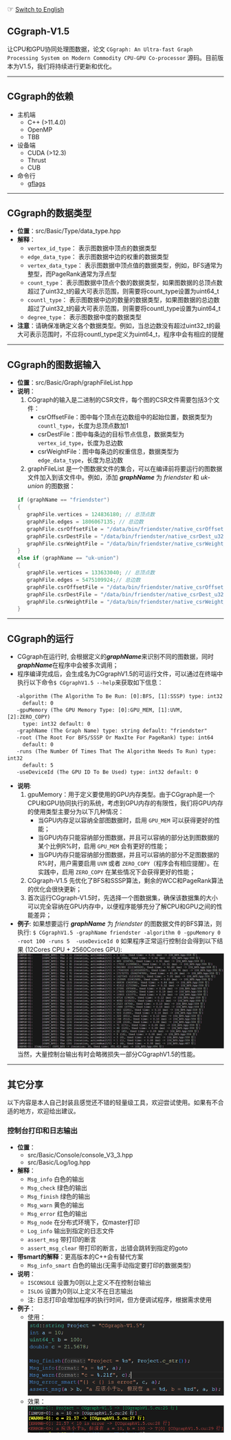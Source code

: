 <span style="font-size: larger; cursor: pointer;">&#9758;</span> [Switch to English](README_EN.md)
## CGgraph-V1.5
让CPU和GPU协同处理图数据，论文 `CGgraph: An Ultra-fast Graph Processing System on Modern Commodity CPU-GPU Co-processor` 源码。目前版本为V1.5，我们将持续进行更新和优化。

---
## CGgraph的依赖
- 主机端
	- C++  (>11.4.0)
	- OpenMP
	- TBB
- 设备端
    - CUDA (>12.3)
	- Thrust
	- CUB
- 命令行
	- [gflags](https://github.com/gflags/gflags)
---
## CGgraph的数据类型
- **位置**：src/Basic/Type/data_type.hpp
- **解释**：
	- `vertex_id_type`： 表示图数据中顶点的数据类型
	- `edge_data_type`： 表示图数据中边的权重的数据类型
	- `vertex_data_type`： 表示图数据中顶点值的数据类型，例如，BFS通常为整型，而PageRank通常为浮点型
	- `count_type`： 表示图数据中顶点个数的数据类型，如果图数据的总顶点数超过了uint32_t的最大可表示范围，则需要将count_type设置为uint64_t
	- `countl_type`： 表示图数据中边的数量的数据类型，如果图数据的总边数超过了uint32_t的最大可表示范围，则需要将countl_type设置为uint64_t
	- `degree_type`： 表示图数据中度的数据类型
- **注意**：请确保准确定义各个数据类型。例如，当总边数没有超过uint32_t的最大可表示范围时，不应将countl_type定义为uint64_t，程序中会有相应的提醒
---
## CGgraph的图数据输入
- **位置**：src/Basic/Graph/graphFileList.hpp
- **说明**：
	1. CGgraph的输入是二进制的CSR文件，每个图的CSR文件需要包括3个文件：
		- csrOffsetFile：图中每个顶点在边数组中的起始位置，数据类型为 `countl_type`，长度为总顶点数加1
		- csrDestFile：图中每条边的目标节点信息，数据类型为 `vertex_id_type`，长度为总边数
		- csrWeightFile：图中每条边的权重信息，数据类型为 `edge_data_type`，长度为总边数
     2. graphFileList 是一个图数据文件的集合，可以在编译前将要运行的图数据文件加入到该文件中。例如，添加 ***graphName*** 为 *friendster* 和 *uk-union* 的图数据：
     ```cpp
	 if (graphName == "friendster") 
	 {
		graphFile.vertices = 124836180; // 总顶点数
	    graphFile.edges = 1806067135; // 总边数
		graphFile.csrOffsetFile = "/data/bin/friendster/native_csrOffset_u32.bin"; //文件路径
        graphFile.csrDestFile = "/data/bin/friendster/native_csrDest_u32.bin";     //文件路径
        graphFile.csrWeightFile = "/data/bin/friendster/native_csrWeight_u32.bin"; //文件路径
	 } 
	 else if (graphName == "uk-union")
	 {
		graphFile.vertices = 133633040; // 总顶点数
        graphFile.edges = 5475109924;// 总边数
		graphFile.csrOffsetFile = "/data/bin/friendster/native_csrOffset_u32.bin"; //文件路径
        graphFile.csrDestFile = "/data/bin/friendster/native_csrDest_u32.bin";     //文件路径
        graphFile.csrWeightFile = "/data/bin/friendster/native_csrWeight_u32.bin"; //文件路径
	 }
	 ```

---
## CGgraph的运行
- CGgraph在运行时, 会根据定义的***graphName***来识别不同的图数据，同时***graphName***在程序中会被多次调用；
- 程序编译完成后，会生成名为CGgraphV1.5的可运行文件，可以通过在终端中执行以下命令`$ CGgraphV1.5 --help`来获取如下信息：
 ```
    -algorithm (The Algorithm To Be Run: [0]:BFS, [1]:SSSP) type: int32
      default: 0
    -gpuMemory (The GPU Memory Type: [0]:GPU_MEM, [1]:UVM, [2]:ZERO_COPY)
      type: int32 default: 0
    -graphName (The Graph Name) type: string default: "friendster"
    -root (The Root For BFS/SSSP Or MaxIte For PageRank) type: int64
      default: 0
    -runs (The Number Of Times That The Algorithm Needs To Run) type: int32
      default: 5
    -useDeviceId (The GPU ID To Be Used) type: int32 default: 0
```
- **说明**:
   1. gpuMemory：用于定义要使用的GPU内存类型。由于CGgraph是一个CPU和GPU协同执行的系统，考虑到GPU内存的有限性，我们将GPU内存的使用类型主要分为以下几种情况：
	  - 当GPU内存足以容纳全部图数据时，启用 `GPU_MEM` 可以获得更好的性能；
	  - 当GPU内存只能容纳部分图数据，并且可以容纳的部分达到图数据的某个比例R%时，启用 `GPU_MEM` 会有更好的性能；
	  - 当GPU内存只能容纳部分图数据，并且可以容纳的部分不足图数据的R%时，用户需要启用 `UVM` 或者 `ZERO_COPY`（程序会有相应提醒）。在实践中，启用 `ZERO_COPY` 在某些情况下会获得更好的性能；
	2.  CGgraph-V1.5 先优化了BFS和SSSP算法，剩余的WCC和PageRank算法的优化会很快更新；
	3. 首次运行CGgraph-V1.5时，先选择一个图数据集，确保该数据集的大小可以完全容纳在GPU内存中，以便程序能够充分了解CPU和GPU之间的性能差异；
-  **例子**:
	如果想要运行 ***graphName*** 为 *friendster* 的图数据文件的BFS算法，则执行:
`$ CGgraphV1.5 -graphName friendster -algorithm 0 -gpuMemory 0 -root 100 -runs 5  -useDeviceId 0`
	如果程序正常运行控制台会得到以下结果 (12Cores CPU + 2560Cores GPU):
	![图片描述](./fig/run_example.png)
	当然，大量控制台输出有时会略微损失一部分CGgraphV1.5的性能。
---

## 其它分享
以下内容是本人自己封装且感觉还不错的轻量级工具，欢迎尝试使用。如果有不合适的地方，欢迎给出建议。

### 控制台打印和日志输出
- **位置**：
  - src/Basic/Console/console_V3_3.hpp
  - src/Basic/Log/log.hpp
- **解释**：
	- `Msg_info` 白色的输出
	- `Msg_check` 绿色的输出
	- `Msg_finish` 绿色的输出
	- `Msg_warn` 黄色的输出
	- `Msg_error` 红色的输出
	- `Msg_node` 在分布式环境下，仅master打印
	- `Log_info` 输出到指定的日志文件
	- `assert_msg` 带打印的断言
	- `assert_msg_clear`  带打印的断言，出错会跳转到指定的goto
- **带smart的解释**：更高版本的C++会有替代方案
  	- `Msg_info_smart` 白色的输出(无需手动指定要打印的数据类型)
- **说明**：
  - `ISCONSOLE` 设置为0则以上定义不在控制台输出
  - `ISLOG` 设置为0则以上定义不在日志输出
  - 注: 日志打印会增加程序的执行时间，但方便调试程序，根据需求使用
- **例子**：
	- 使用：![图片描述](./fig/example_1.png)
	- 效果： ![图片描述](./fig/example_2.png)


  		
